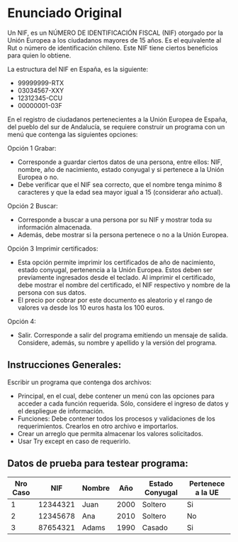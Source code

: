 # Enunciado Original

Un NIF, es un NÚMERO DE IDENTIFICACIÓN FISCAL (NIF) otorgado por la Unión Europea
a los ciudadanos mayores de 15 años. Es el equivalente al Rut o número de identificación
chileno. Este NIF tiene ciertos beneficios para quien lo obtiene.

La estructura del NIF en España, es la siguiente:
- 99999999-RTX
- 03034567-XXY
- 12312345-CCU
- 00000001-03F

En el registro de ciudadanos pertenecientes a la Unión Europea de España, del pueblo del
sur de Andalucía, se requiere construir un programa con un menú que contenga las siguientes
opciones:

Opción 1 Grabar:
- Corresponde a guardar ciertos datos de una persona, entre ellos: NIF, nombre, año de
  nacimiento, estado conyugal y si pertenece a la Unión Europea o no.
- Debe verificar que el NIF sea correcto, que el nombre tenga mínimo 8 caracteres y que la
  edad sea mayor igual a 15 (considerar año actual).

Opción 2 Buscar:
- Corresponde a buscar a una persona por su NIF y mostrar toda su información almacenada.
- Además, debe mostrar si la persona pertenece o no a la Unión Europea.

Opción 3 Imprimir certificados:
- Esta opción permite imprimir los certificados de año de nacimiento, estado conyugal,
  pertenencia a la Unión Europea. Estos deben ser previamente ingresados desde el teclado.
  Al imprimir el certificado, debe mostrar el nombre del certificado, el NIF respectivo y
  nombre de la persona con sus datos.
- El precio por cobrar por este documento es aleatorio y el rango de valores va desde los
  10 euros hasta los 100 euros.

Opción 4:
- Salir. Corresponde a salir del programa emitiendo un mensaje de salida. Considere, además,
  su nombre y apellido y la versión del programa.

## Instrucciones Generales:

Escribir un programa que contenga dos archivos:

- Principal, en el cual, debe contener un menú con las opciones para acceder a cada función
  requerida. Sólo, considere el ingreso de datos y el despliegue de información.
- Funciones: Debe contener todos los procesos y validaciones de los requerimientos. Crearlos
  en otro archivo e importarlos.
- Crear un arreglo que permita almacenar los valores solicitados.
- Usar Try except en caso de requerirlo.

## Datos de prueba para testear programa:

|Nro Caso | NIF      | Nombre | Año  | Estado Conyugal | Pertenece a la UE |
|---------|----------|--------|------|-----------------|-------------------|
| 1       | 12344321 | Juan   | 2000 | Soltero         | Si                |
| 2       | 12345678 | Ana    | 2010 | Soltero         | No                |
| 3       | 87654321 | Adams  | 1990 | Casado          | Si                |
